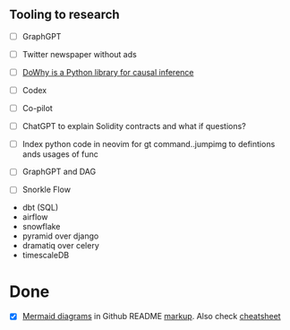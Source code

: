 ## Tooling to research

- [ ] GraphGPT
- [ ] Twitter newspaper without ads
- [ ] [DoWhy is a Python library for causal inference](https://github.com/py-why/dowhy)
- [ ] Codex 
- [ ] Co-pilot
- [ ] ChatGPT to explain Solidity contracts and what if questions?
- [ ] Index python code in neovim for gt command..jumpimg to defintions ands usages of func
- [ ] GraphGPT and DAG
- [ ] Snorkle Flow


- dbt (SQL)
- airflow
- snowflake
- pyramid over django
- dramatiq over celery
- timescaleDB



# Done 
- [x] [Mermaid diagrams](https://mermaid.js.org/intro/) in Github README [markup](https://docs.github.com/en/get-started/writing-on-github/working-with-advanced-formatting/creating-diagrams). Also check [cheatsheet](https://jojozhuang.github.io/tutorial/mermaid-cheat-sheet/)
